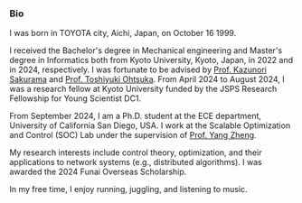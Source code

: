 ### Bio
I was born in TOYOTA city, Aichi, Japan, on October 16 1999.

I received the Bachelor's degree in Mechanical engineering and Master's degree in Informatics both from Kyoto University, Kyoto, Japan, in 2022 and in 2024, respectively.
I was fortunate to be advised by [Prof. Kazunori Sakurama](http://www.ids.sys.i.kyoto-u.ac.jp/sakurama/index_e.html) and [Prof. Toshiyuki Ohtsuka](http://www.ids.sys.i.kyoto-u.ac.jp/~ohtsuka/index.htm).
From April 2024 to August 2024, I was a research fellow at Kyoto University funded by the JSPS Research Fellowship for Young Scientist DC1.

From September 2024, I am a Ph.D. student at the ECE department, University of California San Diego, USA.
I work at the Scalable Optimization and Control (SOC) Lab under the supervision of [Prof. Yang Zheng](https://zhengy09.github.io/index.html).

My research interests include control theory, optimization, and their applications to network systems (e.g., distributed algorithms).
I was awarded the 2024 Funai Overseas Scholarship.

In my free time, I enjoy running, juggling, and listening to music.